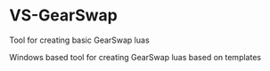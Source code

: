 # VS-GearSwap
Tool for creating basic GearSwap luas

Windows based tool for creating GearSwap luas based on templates